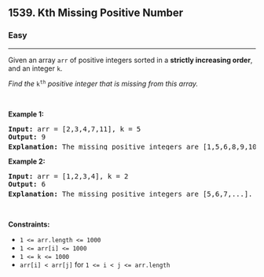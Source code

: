 <h2>1539. Kth Missing Positive Number</h2><h3>Easy</h3><hr><div><p>Given an array <code>arr</code>&nbsp;of positive integers&nbsp;sorted in a <strong>strictly increasing order</strong>, and an integer <code><font face="monospace">k</font></code>.</p>

<p><em>Find the </em><font face="monospace"><code>k<sup>th</sup></code></font><em>&nbsp;positive integer that is missing from this array.</em></p>

<p>&nbsp;</p>
<p><strong>Example 1:</strong></p>

<pre style="position: relative;"><strong>Input:</strong> arr = [2,3,4,7,11], k = 5
<strong>Output:</strong> 9
<strong>Explanation: </strong>The missing positive integers are [1,5,6,8,9,10,12,13,...]. The 5<sup>th</sup>&nbsp;missing positive integer is 9.
<div class="open_grepper_editor" title="Edit &amp; Save To Grepper"></div></pre>

<p><strong>Example 2:</strong></p>

<pre style="position: relative;"><strong>Input:</strong> arr = [1,2,3,4], k = 2
<strong>Output:</strong> 6
<strong>Explanation: </strong>The missing positive integers are [5,6,7,...]. The 2<sup>nd</sup> missing positive integer is 6.
<div class="open_grepper_editor" title="Edit &amp; Save To Grepper"></div></pre>

<p>&nbsp;</p>
<p><strong>Constraints:</strong></p>

<ul>
	<li><code>1 &lt;= arr.length &lt;= 1000</code></li>
	<li><code>1 &lt;= arr[i] &lt;= 1000</code></li>
	<li><code>1 &lt;= k &lt;= 1000</code></li>
	<li><code>arr[i] &lt; arr[j]</code> for <code>1 &lt;= i &lt; j &lt;= arr.length</code></li>
</ul>
</div>